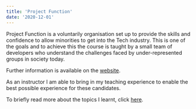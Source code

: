```yaml
---
title: 'Project Function'
date: '2020-12-01'
--- 
```

  Project Function is a voluntarily organisation set up to provide the skills and confidence to allow minorities to get into the Tech industry.  This is one of the goals and to achieve this the course is taught by a small team of developers who understand the challenges faced by under-represented groups in society today.  

Further information is available on the <a href="https://projectfunction.io/" target="_blank"  rel="noopener"> website</a>.

As an instructor I am able to bring in my teaching experience to enable the best possible experience for these candidates.

To briefly read more about the topics I learnt, click <a href="../projectfunctionpage2">here</a>. 
